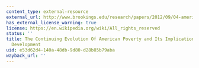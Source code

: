 ```yaml
---
content_type: external-resource
external_url: http://www.brookings.edu/research/papers/2012/09/04-american-poverty-berube
has_external_license_warning: true
license: https://en.wikipedia.org/wiki/All_rights_reserved
status: ''
title: The Continuing Evolution Of American Poverty and Its Implications For Community
  Development
uid: e53d62d4-140a-48db-9d80-d28b85b79aba
wayback_url: ''
---
```


